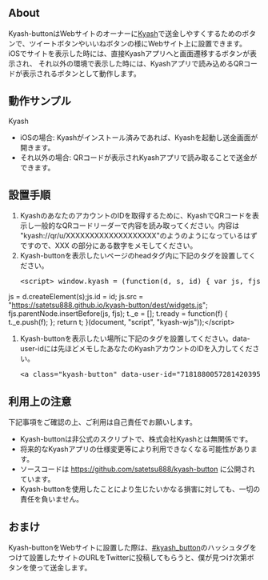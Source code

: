 <meta name="viewport" content="width=device-width,initial-scale=1.0,minimum-scale=1.0">
<script>
window.kyash = (function(d, s, id) {
  var js, fjs = d.getElementsByTagName(s)[0],
  t = window.kyash || {};
  if (d.getElementById(id)) return t;
  js = d.createElement(s);
  js.id = id;
  js.src = "./dest/widgets.js";
  fjs.parentNode.insertBefore(js, fjs);
  t._e = [];
  t.ready = function(f) {
    t._e.push(f);
  };
  return t;
}(document, "script", "kyash-wjs"));
</script>


## About

Kyash-buttonはWebサイトのオーナーに<a href="https://kyash.co/" target="_blank">Kyash</a>で送金しやすくするためのボタンで、ツイートボタンやいいねボタンの様にWebサイト上に設置できます。<br>
iOSでサイトを表示した時には、直接Kyashアプリへと画面遷移するボタンが表示され、
それ以外の環境で表示した時には、Kyashアプリで読み込めるQRコードが表示されるボタンとして動作します。


## 動作サンプル

<a class="kyash-button" data-user-id="7181880057281420395">Kyash</a>

- iOSの場合: Kyashがインストール済みであれば、Kyashを起動し送金画面が開きます。
- それ以外の場合: QRコードが表示されKyashアプリで読み取ることで送金ができます。

## 設置手順

1. KyashのあなたのアカウントのIDを取得するために、KyashでQRコードを表示し一般的なQRコードリーダーで内容を読み取ってください。内容は "kyash://qr/u/XXXXXXXXXXXXXXXXXXX"のようのようになっているはずですので、XXX の部分にある数字をメモしてください。
1.  Kyash-buttonを表示したいページのheadタグ内に下記のタグを設置してください。
    <pre>&lt;script&gt; window.kyash = (function(d, s, id) { var js, fjs = d.getElementsByTagName(s)[0],t = window.kyash || {};if (d.getElementById(id)) return t;
js = d.createElement(s);js.id = id; js.src = "https://satetsu888.github.io/kyash-button/dest/widgets.js";
fjs.parentNode.insertBefore(js, fjs); t._e = []; t.ready = function(f) { t._e.push(f); }; return t; }(document, "script", "kyash-wjs"));&lt;/script&gt;</pre>
1. Kyash-buttonを表示したい場所に下記のタグを設置してください。data-user-idには先ほどメモしたあなたのKyashアカウントのIDを入力してください。
    <pre>&lt;a class="kyash-button" data-user-id="7181880057281420395"&gt;Kyash&lt;/a&gt;</pre>

## 利用上の注意

下記事項をご確認の上、ご利用は自己責任でお願いします。

- Kyash-buttonは非公式のスクリプトで、株式会社Kyashとは無関係です。 
- 将来的なKyashアプリの仕様変更等により利用できなくなる可能性があります。
- ソースコードは https://github.com/satetsu888/kyash-button に公開されています。
- Kyash-buttonを使用したことにより生じたいかなる損害に対しても、一切の責任を負いません。

## おまけ

Kyash-buttonをWebサイトに設置した際は、<a href="https://twitter.com/search?f=tweets&q=%23kyash_button" target="_blank">#kyash_button</a>のハッシュタグをつけて設置したサイトのURLをTwitterに投稿してもらうと、僕が見つけ次第ボタンを使って送金します。
